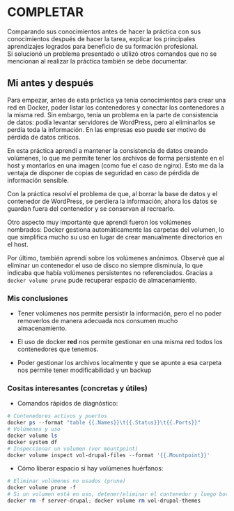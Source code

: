 # COMPLETAR  
Comparando sus conocimientos antes de hacer la práctica con sus conocimientos después de hacer la tarea, explicar los principales aprendizajes logrados para beneficio de su formación profesional.  
Si solucionó un problema presentado o utilizó otros comandos que no se mencionan al realizar la práctica también se debe documentar.

## Mi antes y después

Para empezar, antes de esta práctica ya tenía conocimientos para crear una red en Docker, poder listar los contenedores y conectar los contenedores a la misma red. Sin embargo, tenía un problema en la parte de consistencia de datos: podía levantar servidores de WordPress, pero al eliminarlos se perdía toda la información. En las empresas eso puede ser motivo de pérdida de datos críticos.

En esta práctica aprendí a mantener la consistencia de datos creando volúmenes, lo que me permite tener los archivos de forma persistente en el host y montarlos en una imagen (como fue el caso de nginx). Esto me da la ventaja de disponer de copias de seguridad en caso de pérdida de información sensible.

Con la práctica resolví el problema de que, al borrar la base de datos y el contenedor de WordPress, se perdiera la información; ahora los datos se guardan fuera del contenedor y se conservan al recrearlo.

Otro aspecto muy importante que aprendí fueron los volúmenes nombrados: Docker gestiona automáticamente las carpetas del volumen, lo que simplifica mucho su uso en lugar de crear manualmente directorios en el host.

Por último, también aprendí sobre los volúmenes anónimos. Observé que al eliminar un contenedor el uso de disco no siempre disminuía, lo que indicaba que había volúmenes persistentes no referenciados. Gracias a `docker volume prune` pude recuperar espacio de almacenamiento.

### Mis conclusiones

- Tener volúmenes nos permite persistir la información, pero el no poder removerlos de manera adecuada nos consumen mucho almacenamiento.

- El uso de docker **red** nos permite gestionar en una misma red todos los contenedores que tenemos.

- Poder gestionar los archivos localmente y que se apunte a esa carpeta nos permite tener modificabilidad y un backup

### Cositas interesantes (concretas y útiles)

- Comandos rápidos de diagnóstico:

```powershell
# Contenedores activos y puertos
docker ps --format "table {{.Names}}\t{{.Status}}\t{{.Ports}}"
# Volúmenes y uso
docker volume ls
docker system df
# Inspeccionar un volumen (ver mountpoint)
docker volume inspect vol-drupal-files --format '{{.Mountpoint}}'
```

- Cómo liberar espacio si hay volúmenes huérfanos:

```powershell
# Eliminar volúmenes no usados (prune)
docker volume prune -f
# Si un volumen está en uso, detener/eliminar el contenedor y luego borrar:
docker rm -f server-drupal; docker volume rm vol-drupal-themes
```


